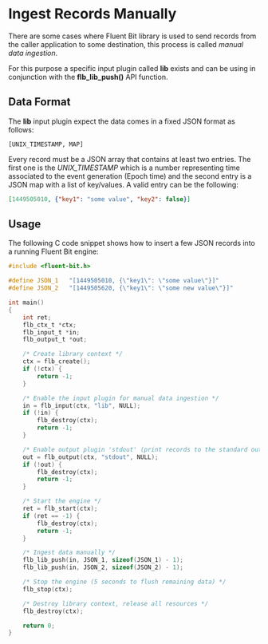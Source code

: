 # Ingest Records Manually

There are some cases where Fluent Bit library is used to send records from the caller application to some destination, this process is called _manual data ingestion_.

For this purpose a specific input plugin called __lib__ exists and can be using in conjunction with the __flb_lib_push()__ API function.

## Data Format

The __lib__ input plugin expect the data comes in a fixed JSON format as follows:

```
[UNIX_TIMESTAMP, MAP]
```

Every record must be a JSON array that contains at least two entries. The first one is the _UNIX\_TIMESTAMP_ which is a number representing time associated to the event generation (Epoch time) and the second entry is a JSON map with a list of key/values. A valid entry can be the following:

```json
[1449505010, {"key1": "some value", "key2": false}]
```

## Usage

The following C code snippet shows how to insert a few JSON records into a running Fluent Bit engine:

```C
#include <fluent-bit.h>

#define JSON_1   "[1449505010, {\"key1\": \"some value\"}]"
#define JSON_2   "[1449505620, {\"key1\": \"some new value\"}]"

int main()
{
    int ret;
    flb_ctx_t *ctx;
    flb_input_t *in;
    flb_output_t *out;

    /* Create library context */
    ctx = flb_create();
    if (!ctx) {
        return -1;
    }

    /* Enable the input plugin for manual data ingestion */
    in = flb_input(ctx, "lib", NULL);
    if (!in) {
        flb_destroy(ctx);
        return -1;
    }

    /* Enable output plugin 'stdout' (print records to the standard output) */
    out = flb_output(ctx, "stdout", NULL);
    if (!out) {
        flb_destroy(ctx);
        return -1;
    }

    /* Start the engine */
    ret = flb_start(ctx);
    if (ret == -1) {
        flb_destroy(ctx);
        return -1;
    }

    /* Ingest data manually */
    flb_lib_push(in, JSON_1, sizeof(JSON_1) - 1);
    flb_lib_push(in, JSON_2, sizeof(JSON_2) - 1);

    /* Stop the engine (5 seconds to flush remaining data) */
    flb_stop(ctx);

    /* Destroy library context, release all resources */
    flb_destroy(ctx);

    return 0;
}
```
